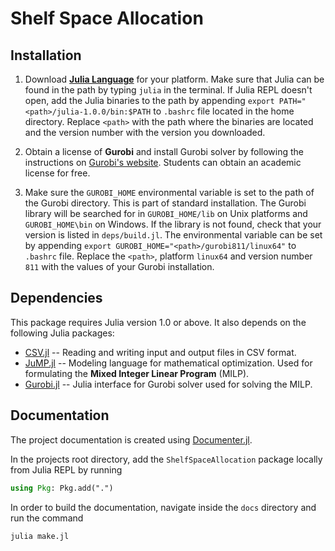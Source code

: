 # Shelf Space Allocation
## Installation
1) Download [**Julia Language**](https://julialang.org/) for your platform. Make sure that Julia can be found in the path by typing `julia` in the terminal. If Julia REPL doesn't open, add the Julia binaries to the path by appending `export PATH="<path>/julia-1.0.0/bin:$PATH` to `.bashrc` file located in the home directory. Replace `<path>` with the path where the binaries are located and the version number with the version you downloaded. 

2) Obtain a license of **Gurobi** and install Gurobi solver by following the instructions on [Gurobi's website](http://www.gurobi.com/). Students can obtain an academic license for free.

3) Make sure the `GUROBI_HOME` environmental variable is set to the path of the Gurobi directory. This is part of standard installation. The Gurobi library will be searched for in `GUROBI_HOME/lib` on Unix platforms and `GUROBI_HOME\bin` on Windows. If the library is not found, check that your version is listed in `deps/build.jl`. The environmental variable can be set by appending `export GUROBI_HOME="<path>/gurobi811/linux64"` to `.bashrc` file. Replace the `<path>`, platform `linux64` and version number `811` with the values of your Gurobi installation.


## Dependencies
This package requires Julia version 1.0 or above. It also depends on the following Julia packages:

- [CSV.jl](https://juliadata.github.io/CSV.jl/stable/) -- Reading and writing input and output files in CSV format.
- [JuMP.jl](https://github.com/JuliaOpt/JuMP.jl) -- Modeling language for mathematical optimization. Used for formulating the **Mixed Integer Linear Program** (MILP).
- [Gurobi.jl](https://github.com/JuliaOpt/Gurobi.jl) -- Julia interface for Gurobi solver used for solving the MILP.

<!-- TODO: In Julia REPL run `using Pkg; Pkg.build("Gurobi")` -->


## Documentation
The project documentation is created using [Documenter.jl](https://juliadocs.github.io/Documenter.jl/stable/).

In the projects root directory, add the `ShelfSpaceAllocation` package locally from Julia REPL by running
```julia
using Pkg: Pkg.add(".")
```

In order to build the documentation, navigate inside the `docs` directory and run the command
```bash
julia make.jl
```
